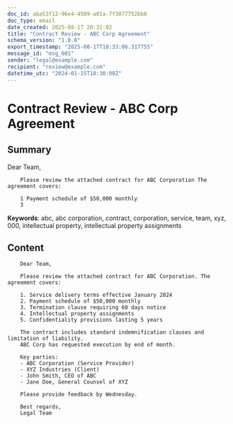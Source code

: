 ```yaml
---
doc_id: aba53f12-96e4-4509-a01a-7f3077752bb8
doc_type: email
date_created: 2025-08-17 20:31:02
title: "Contract Review - ABC Corp Agreement"
schema_version: "1.0.0"
export_timestamp: "2025-08-17T18:33:06.317755"
message_id: "msg_001"
sender: "legal@example.com"
recipient: "review@example.com"
datetime_utc: "2024-01-15T10:30:00Z"
---
```


# Contract Review - ABC Corp Agreement

## Summary

Dear Team,

        Please review the attached contract for ABC Corporation The agreement covers:

        1 Payment schedule of $50,000 monthly
        3

**Keywords**: abc, abc corporation, contract, corporation, service, team, xyz, 000, intellectual property, intellectual property assignments

## Content


        Dear Team,

        Please review the attached contract for ABC Corporation. The agreement covers:

        1. Service delivery terms effective January 2024
        2. Payment schedule of $50,000 monthly
        3. Termination clause requiring 60 days notice
        4. Intellectual property assignments
        5. Confidentiality provisions lasting 5 years

        The contract includes standard indemnification clauses and limitation of liability.
        ABC Corp has requested execution by end of month.

        Key parties:
        - ABC Corporation (Service Provider)
        - XYZ Industries (Client)
        - John Smith, CEO of ABC
        - Jane Doe, General Counsel of XYZ

        Please provide feedback by Wednesday.

        Best regards,
        Legal Team
        